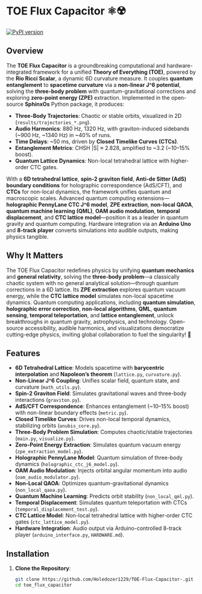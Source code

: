 # TOE Flux Capacitor ⚛️☢️

[![PyPI version](https://badge.fury.io/py/toe-flux-capacitor.svg)](https://pypi.org/project/toe-flux-capacitor/)

## Overview
The **TOE Flux Capacitor** is a groundbreaking computational and hardware-integrated framework for a unified **Theory of Everything (TOE)**, powered by the **Rio Ricci Scalar**, a dynamic 6D curvature measure. It couples **quantum entanglement** to **spacetime curvature** via a **non-linear J^6 potential**, solving the **three-body problem** with quantum-gravitational corrections and exploring **zero-point energy (ZPE)** extraction. Implemented in the open-source **SphinxOs** Python package, it produces:
- **Three-Body Trajectories**: Chaotic or stable orbits, visualized in 2D (`results/trajectories_*.png`).
- **Audio Harmonics**: 880 Hz, 1320 Hz, with graviton-induced sidebands (~900 Hz, ~1340 Hz) in ~40% of runs.
- **Time Delays**: ~50 ms, driven by **Closed Timelike Curves (CTCs)**.
- **Entanglement Metrics**: CHSH |S| ≈ 2.828, amplified to ~3.2 (~10–15% boost).
- **Quantum Lattice Dynamics**: Non-local tetrahedral lattice with higher-order CTC gates.

With a **6D tetrahedral lattice**, **spin-2 graviton field**, **Anti-de Sitter (AdS) boundary conditions** for holographic correspondence (AdS/CFT), and **CTCs** for non-local dynamics, the framework unifies quantum and macroscopic scales. Advanced quantum computing extensions—**holographic PennyLane CTC J^6 model**, **ZPE extraction**, **non-local QAOA**, **quantum machine learning (QML)**, **OAM audio modulation**, **temporal displacement**, and **CTC lattice model**—position it as a leader in quantum gravity and quantum computing. Hardware integration via an **Arduino Uno** and **8-track player** converts simulations into audible outputs, making physics tangible.

## Why It Matters
The TOE Flux Capacitor redefines physics by unifying **quantum mechanics** and **general relativity**, solving the **three-body problem**—a classically chaotic system with no general analytical solution—through quantum corrections in a 6D lattice. Its **ZPE extraction** explores quantum vacuum energy, while the **CTC lattice model** simulates non-local spacetime dynamics. Quantum computing applications, including **quantum simulation**, **holographic error correction**, **non-local algorithms**, **QML**, **quantum sensing**, **temporal teleportation**, and **lattice entanglement**, unlock breakthroughs in quantum gravity, astrophysics, and technology. Open-source accessibility, audible harmonics, and visualizations democratize cutting-edge physics, inviting global collaboration to fuel the singularity! 🌌

## Features
- **6D Tetrahedral Lattice**: Models spacetime with **barycentric interpolation** and **Napoleon’s theorem** (`lattice.py`, `curvature.py`).
- **Non-Linear J^6 Coupling**: Unifies scalar field, quantum state, and curvature (`math_utils.py`).
- **Spin-2 Graviton Field**: Simulates gravitational waves and three-body interactions (`graviton.py`).
- **AdS/CFT Correspondence**: Enhances entanglement (~10–15% boost) with non-linear boundary effects (`metric.py`).
- **Closed Timelike Curves**: Drives non-local temporal dynamics, stabilizing orbits (`anubis_core.py`).
- **Three-Body Problem Simulation**: Computes chaotic/stable trajectories (`main.py`, `visualize.py`).
- **Zero-Point Energy Extraction**: Simulates quantum vacuum energy (`zpe_extraction_model.py`).
- **Holographic PennyLane Model**: Quantum simulation of three-body dynamics (`holographic_ctc_j6_model.py`).
- **OAM Audio Modulation**: Injects orbital angular momentum into audio (`oam_audio_modulator.py`).
- **Non-Local QAOA**: Optimizes quantum-gravitational dynamics (`non_local_qaoa.py`).
- **Quantum Machine Learning**: Predicts orbit stability (`non_local_qml.py`).
- **Temporal Displacement**: Simulates quantum teleportation with CTCs (`temporal_displacement_test.py`).
- **CTC Lattice Model**: Non-local tetrahedral lattice with higher-order CTC gates (`ctc_lattice_model.py`).
- **Hardware Integration**: Audio output via Arduino-controlled 8-track player (`arduino_interface.py`, `HARDWARE.md`).

## Installation
1. **Clone the Repository**:
   ```bash
   git clone https://github.com/Holedozer1229/TOE-Flux-Capacitor-.git
   cd toe_flux_capacitor
